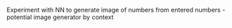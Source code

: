 Experiment with NN to generate image of numbers from entered numbers - potential image generator by context
